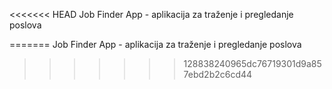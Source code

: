 <<<<<<< HEAD
Job Finder App - aplikacija za traženje i pregledanje poslova

=======
 Job Finder App - aplikacija za traženje i pregledanje poslova
>>>>>>> 128838240965dc76719301d9a857ebd2b2c6cd44
